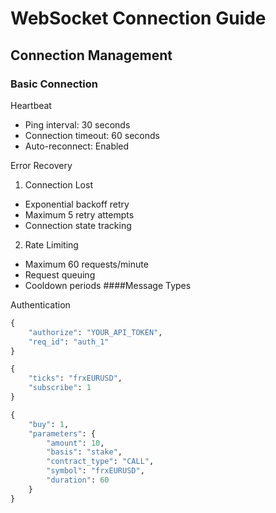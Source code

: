 # WebSocket Connection Guide

## Connection Management

### Basic Connection
Heartbeat
* Ping interval: 30 seconds
* Connection timeout: 60 seconds
* Auto-reconnect: Enabled

Error Recovery

1. Connection Lost
* Exponential backoff retry
* Maximum 5 retry attempts
* Connection state tracking
2. Rate Limiting
* Maximum 60 requests/minute
* Request queuing
* Cooldown periods
####Message Types

Authentication
```python
{
    "authorize": "YOUR_API_TOKEN",
    "req_id": "auth_1"
}
```
```python
{
    "ticks": "frxEURUSD",
    "subscribe": 1
}
```
```python
{
    "buy": 1,
    "parameters": {
        "amount": 10,
        "basis": "stake",
        "contract_type": "CALL",
        "symbol": "frxEURUSD",
        "duration": 60
    }
}
```